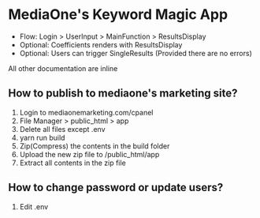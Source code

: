 # MediaOne's Keyword Magic App

-   Flow: Login > UserInput > MainFunction > ResultsDisplay
-   Optional: Coefficients renders with ResultsDisplay
-   Optional: Users can trigger SingleResults (Provided there are no errors)

All other documentation are inline

## How to publish to mediaone's marketing site?

1. Login to mediaonemarketing.com/cpanel
2. File Manager > public_html > app
3. Delete all files except .env
4. yarn run build
5. Zip(Compress) the contents in the build folder
6. Upload the new zip file to /public_html/app
7. Extract all contents in the zip file

## How to change password or update users?

1. Edit .env
